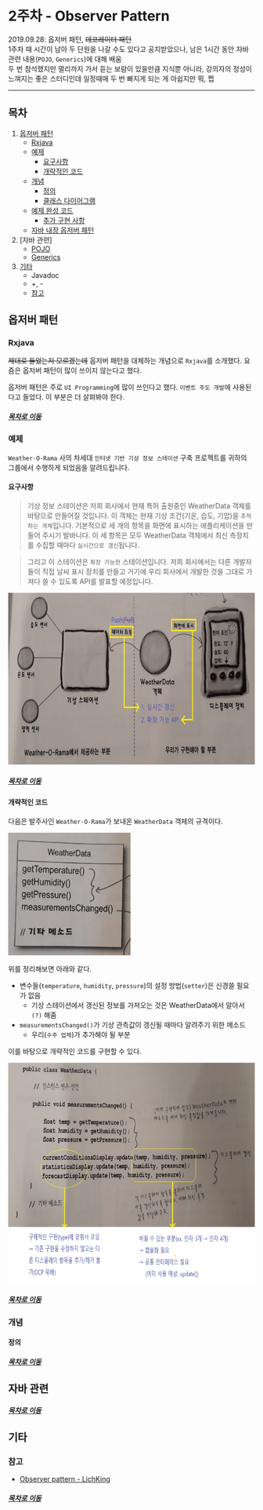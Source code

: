 2주차 - Observer Pattern
=======
2019.09.28: 옵저버 패턴, ~~데코레이터 패턴~~  
1주차 때 시간이 남아 두 단원을 나갈 수도 있다고 공지받았으나, 남은 1시간 동안 자바 관련 내용(`POJO`, `Generics`)에 대해 배움  
두 번 참석했지만 멀리까지 가서 듣는 보람이 있을만큼 지식뿐 아니라, 강의자의 정성이 느껴지는 좋은 스터디인데 일정때매 두 번 빠지게 되는 게 아쉽지만 뭐, 쩝
- - - -
## 목차
1. [옵저버 패턴](#옵저버-패턴)
	* [Rxjava](#Rxjava)
	* [예제](#예제)
		* [요구사항](#요구사항)
		* [개략적인 코드](#개략적인-코드)
	* [개념](#개념)
		* [정의](#정의)
		* [클래스 다이어그램](#클래스-다이어그램)
	* [예제 완성 코드](#예제-완성-코드)
		* [추가 구현 사항](#추가-구현-사항)
	* [자바 내장 옵저버 패턴](#자바-내장-옵저버-패턴)
2. [자바 관련]
	* [POJO](#POJO)
	* [Generics](#Generics)
3. [기타](#기타)
	* Javadoc
	* +, -
	* [참고](#참고)

## 옵저버 패턴
### Rxjava
~~제대로 들었는지 모르겠는데~~ 옵저버 패턴을 대체하는 개념으로 `Rxjava`를 소개했다. 요즘은 옵저버 패턴이 많이 쓰이지 않는다고 했다.

옵저버 패턴은 주로 `UI Programming`에 많이 쓰인다고 했다. `이벤트 주도 개발`에 사용된다고 들었다. 이 부분은 더 살펴봐야 한다.

##### [목차로 이동](#목차)

### 예제
`Weather-O-Rama` 사의 차세대 `인터넷 기반 기상 정보 스테이션` 구축 프로젝트를 귀하의 그룹에서 수행하게 되었음을 알려드립니다.

#### 요구사항
> 기상 정보 스테이션은 저희 회사에서 현재 특허 출원중인 WeatherData 객체를 바탕으로 만들어질 것입니다. 이 객체는 현재 기상 조건(기온, 습도, 기압)을 `추적하는 객체`입니다. 기본적으로 세 개의 항목을 화면에 표시하는 애플리케이션을 만들어 주시기 발바니다. 이 세 항목은 모두 WeatherData 객체에서 최신 측정치를 수집할 때마다 `실시간으로 갱신`됩니다.

> 그리고 이 스테이션은 `확장 가능한` 스테이션입니다. 저희 회사에서는 다른 개발자들이 직접 날씨 표시 장치를 만들고 거기에 우리 회사에서 개발한 것을 그대로 가져다 쓸 수 있도록 API를 발표할 예정입니다.

<img src="./img/observer_outline.jpg" width="600" height="350"></br>

##### [목차로 이동](#목차)

#### 개략적인 코드
다음은 발주사인 `Weather-O-Rama`가 보내온 `WeatherData` 객체의 규격이다.

<img src="./img/observer_standard.jpg" width="250" height="250"></br>

위를 정리해보면 아래와 같다.

* 변수들(`temperature`, `humidity`, `pressure`)의 설정 방법(`setter`)은 신경쓸 필요가 없음
	* 기상 스테이션에서 갱신된 정보를 가져오는 것은 WeatherData에서 알아서`(?)` 해줌 
* `measurementsChanged()`가 기상 관측값이 갱신될 때마다 알려주기 위한 메소드
	* 우리(`수주 업체`)가 추가해야 될 부분

이를 바탕으로 개략적인 코드를 구현할 수 있다.

<img src="./img/observer_measurementsChanged_1.jpg" width="600" height="450"></br>

##### [목차로 이동](#목차)

### 개념

#### 정의

##### [목차로 이동](#목차)


## 자바 관련

##### [목차로 이동](#목차)

## 기타
### 참고
* [Observer pattern - LichKing](https://multifrontgarden.tistory.com/257?category=471239)

##### [목차로 이동](#목차)
